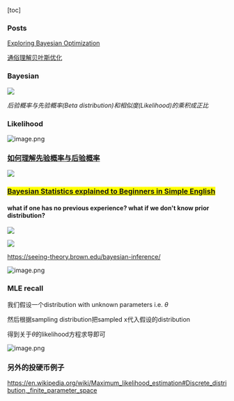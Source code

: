 [toc]

### Posts



[Exploring Bayesian Optimization](https://distill.pub/2020/bayesian-optimization/)

[通俗理解贝叶斯优化](https://mp.weixin.qq.com/s/VEMG7e0D9Q1OwRE6wAxrsA)



### Bayesian



![](https://i.loli.net/2020/01/14/UrCKEOn6DuXwdIL.png)



*后验概率与先验概率(Beta distribution)和相似度(Likelihood)的乘积成正比*



### Likelihood

![image.png](https://i.loli.net/2020/05/15/yZLQUFDNTjHJMwW.png)





### [如何理解先验概率与后验概率](https://zhuanlan.zhihu.com/p/26464206)



![](https://i.loli.net/2020/05/15/Wrw7Yndz8CxakyD.png)





### <mark>[Bayesian Statistics explained to Beginners in Simple English](https://www.analyticsvidhya.com/blog/2016/06/bayesian-statistics-beginners-simple-english/)</mark>



#### what if one has no previous experience? what if we don't know prior distribution? 



![](https://i.loli.net/2020/05/15/lx8BebwDd4j7A5v.png)





![](https://i.loli.net/2020/05/18/yFaHJRXlKf4USg5.png)





https://seeing-theory.brown.edu/bayesian-inference/



![image.png](https://i.loli.net/2020/01/14/QI453BDpgaZivc2.png)





### MLE recall

我们假设一个distribution with unknown parameters i.e. $\theta$ 

然后根据sampling distribution把sampled x代入假设的distribution

得到关于$\theta$的likelihood方程求导即可

![image.png](https://i.loli.net/2020/01/14/RpJxmaFH7y4NX1g.png)

### 另外的投硬币例子

https://en.wikipedia.org/wiki/Maximum_likelihood_estimation#Discrete_distribution,_finite_parameter_space








